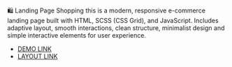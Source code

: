  🛍️ Landing Page Shopping this is a modern, responsive e-commerce landing page built with HTML, SCSS (CSS Grid), and JavaScript.
Includes adaptive layout, smooth interactions, clean structure, minimalist design and simple interactive elements for user experience.


- [DEMO LINK](https://ekaterinabessonnaya.github.io/shopping_page/)
- [LAYOUT LINK](https://www.figma.com/design/AMKiaWUPVf31HK9chHCQ5r/Shopping-Website--Community-?node-id=2-2&t=sAs7FPF1ErfU5xQx-0)
